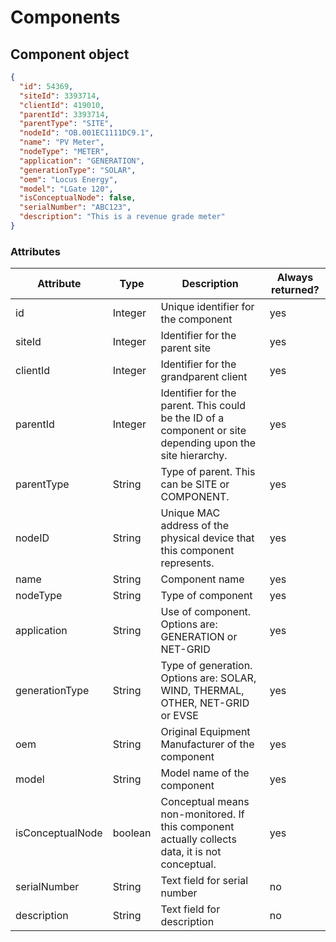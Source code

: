 # Components

## Component object

```json
{
  "id": 54369,
  "siteId": 3393714,
  "clientId": 419010,
  "parentId": 3393714,
  "parentType": "SITE",
  "nodeId": "OB.001EC1111DC9.1",
  "name": "PV Meter",
  "nodeType": "METER",
  "application": "GENERATION",
  "generationType": "SOLAR",
  "oem": "Locus Energy",
  "model": "LGate 120",
  "isConceptualNode": false,
  "serialNumber": "ABC123",
  "description": "This is a revenue grade meter"
}
```

### Attributes

Attribute | Type| Description | Always returned?
---|---|---|---
id | Integer | Unique identifier for the component | yes
siteId | Integer | Identifier for the parent site | yes
clientId | Integer | Identifier for the grandparent client | yes
parentId | Integer | Identifier for the parent. This could be the ID of a component or site depending upon the site hierarchy. | yes
parentType | String | Type of parent. This can be SITE or COMPONENT. | yes
nodeID | String | Unique MAC address of the physical device that this component represents. | yes
name | String | Component name | yes
nodeType | String | Type of component | yes
application | String | Use of component. Options are: GENERATION or NET-GRID | yes
generationType | String | Type of generation. Options are: SOLAR, WIND, THERMAL, OTHER, NET-GRID or EVSE | yes
oem | String | Original Equipment Manufacturer of the component | yes
model | String | Model name of the component | yes
isConceptualNode | boolean | Conceptual means non-monitored. If this component actually collects data, it is not conceptual. | yes
serialNumber | String | Text field for serial number | no
description | String | Text field for description | no